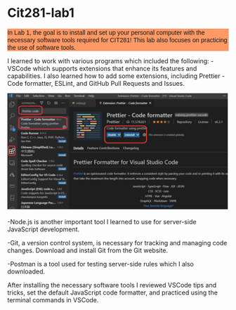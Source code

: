 # Cit281-lab1
<p style="background-color: #ff9966">
<span style="font-family: Arial, sans-serif; text-align: center;"> In Lab 1, the goal is to install and set up your personal computer with the necessary software tools required for CIT281! This lab also focuses on practicing the use of software tools. 

I learned to work with various programs which included the following: 
-VSCode which supports extensions that enhance its features and capabilities. I also learned how to add some extensions, including Prettier - Code formatter, ESLint, and GitHub Pull Requests and Issues. 

<img src="lab1.png" alt="Image">

-Node.js is another important tool I learned to use for server-side JavaScript development. 

-Git, a version control system, is necessary for tracking and managing code changes. Download and install Git from the Git website.

-Postman is a tool used for testing server-side rules which I also downloaded. 

After installing the necessary software tools I reviewed VSCode tips and tricks, set the default JavaScript code formatter, and practiced using the terminal commands in VSCode. </span>
 
 



 









